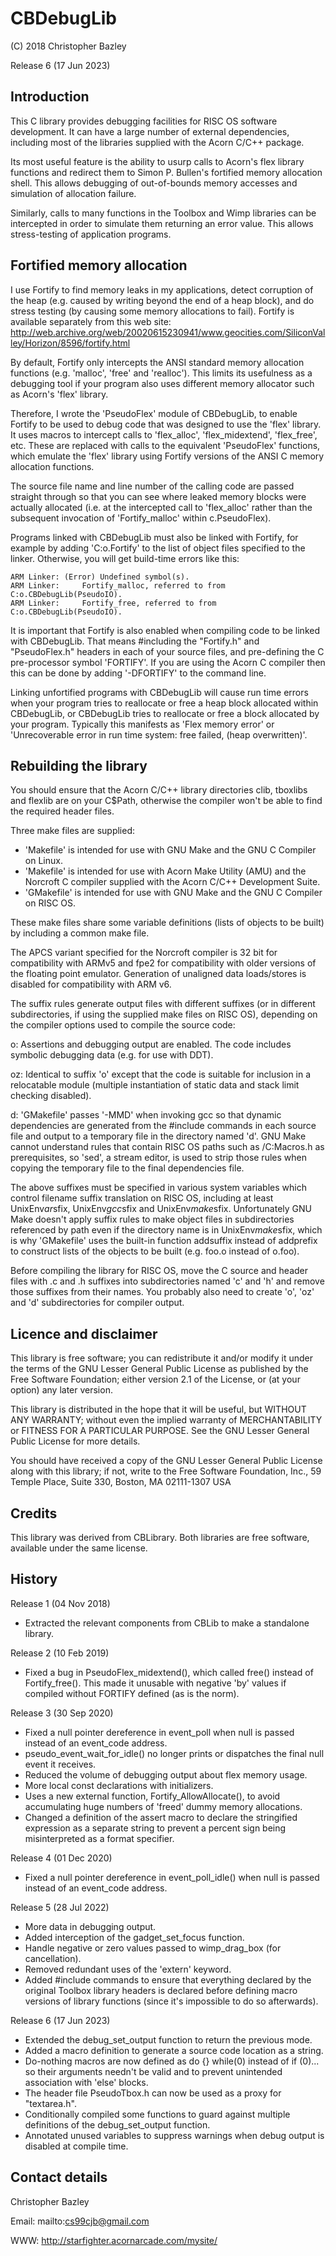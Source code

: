 # CBDebugLib
(C) 2018 Christopher Bazley

Release 6 (17 Jun 2023)

Introduction
------------
  This C library provides debugging facilities for RISC OS software
development. It can have a large number of external dependencies, including
most of the libraries supplied with the Acorn C/C++ package.

  Its most useful feature is the ability to usurp calls to Acorn's flex
library functions and redirect them to Simon P. Bullen's fortified memory
allocation shell. This allows debugging of out-of-bounds memory accesses and
simulation of allocation failure.

  Similarly, calls to many functions in the Toolbox and Wimp libraries can
be intercepted in order to simulate them returning an error value. This
allows stress-testing of application programs.

Fortified memory allocation
---------------------------
  I use Fortify to find memory leaks in my applications, detect corruption
of the heap (e.g. caused by writing beyond the end of a heap block), and do
stress testing (by causing some memory allocations to fail). Fortify is
available separately from this web site:
http://web.archive.org/web/20020615230941/www.geocities.com/SiliconValley/Horizon/8596/fortify.html

  By default, Fortify only intercepts the ANSI standard memory allocation
functions (e.g. 'malloc', 'free' and 'realloc'). This limits its usefulness
as a debugging tool if your program also uses different memory allocator such
as Acorn's 'flex' library.

  Therefore, I wrote the 'PseudoFlex' module of CBDebugLib, to enable Fortify
to be used to debug code that was designed to use the 'flex' library. It uses
macros to intercept calls to 'flex_alloc', 'flex_midextend', 'flex_free',
etc. These are replaced with calls to the equivalent 'PseudoFlex' functions,
which emulate the 'flex' library using Fortify versions of the ANSI C memory
allocation functions.

  The source file name and line number of the calling code are passed
straight through so that you can see where leaked memory blocks were actually
allocated (i.e. at the intercepted call to 'flex_alloc' rather than the
subsequent invocation of 'Fortify_malloc' within c.PseudoFlex).

  Programs linked with CBDebugLib must also be linked with Fortify, for
example by adding 'C:o.Fortify' to the list of object files specified to the
linker. Otherwise, you will get build-time errors like this:
```
ARM Linker: (Error) Undefined symbol(s).
ARM Linker:     Fortify_malloc, referred to from C:o.CBDebugLib(PseudoIO).
ARM Linker:     Fortify_free, referred to from C:o.CBDebugLib(PseudoIO).
```
  It is important that Fortify is also enabled when compiling code to be
linked with CBDebugLib. That means #including the "Fortify.h" and
"PseudoFlex.h" headers in each of your source files, and pre-defining the
C pre-processor symbol 'FORTIFY'. If you are using the Acorn C compiler
then this can be done by adding '-DFORTIFY' to the command line.

  Linking unfortified programs with CBDebugLib will cause run time errors
when your program tries to reallocate or free a heap block allocated within
CBDebugLib, or CBDebugLib tries to reallocate or free a block allocated by
your program. Typically this manifests as 'Flex memory error' or
'Unrecoverable error in run time system: free failed, (heap overwritten)'.

Rebuilding the library
----------------------
  You should ensure that the Acorn C/C++ library directories clib, tboxlibs
and flexlib are on your C$Path, otherwise the compiler won't be able to find
the required header files.

  Three make files are supplied:

- 'Makefile' is intended for use with GNU Make and the GNU C Compiler on Linux.
- 'Makefile' is intended for use with Acorn Make Utility (AMU) and the
   Norcroft C compiler supplied with the Acorn C/C++ Development Suite.
- 'GMakefile' is intended for use with GNU Make and the GNU C Compiler on RISC OS.

These make files share some variable definitions (lists of objects to be
built) by including a common make file.

  The APCS variant specified for the Norcroft compiler is 32 bit for
compatibility with ARMv5 and fpe2 for compatibility with older versions of
the floating point emulator. Generation of unaligned data loads/stores is
disabled for compatibility with ARM v6.

  The suffix rules generate output files with different suffixes (or in
different subdirectories, if using the supplied make files on RISC OS),
depending on the compiler options used to compile the source code:

o: Assertions and debugging output are enabled. The code includes
   symbolic debugging data (e.g. for use with DDT).

oz: Identical to suffix 'o' except that the code is suitable for inclusion
    in a relocatable module (multiple instantiation of static data and stack
    limit checking disabled).

d: 'GMakefile' passes '-MMD' when invoking gcc so that dynamic dependencies
   are generated from the #include commands in each source file and output
   to a temporary file in the directory named 'd'. GNU Make cannot
   understand rules that contain RISC OS paths such as /C:Macros.h as
   prerequisites, so 'sed', a stream editor, is used to strip those rules
   when copying the temporary file to the final dependencies file.

  The above suffixes must be specified in various system variables which
control filename suffix translation on RISC OS, including at least
UnixEnv$ar$sfix, UnixEnv$gcc$sfix and UnixEnv$make$sfix.
Unfortunately GNU Make doesn't apply suffix rules to make object files in
subdirectories referenced by path even if the directory name is in
UnixEnv$make$sfix, which is why 'GMakefile' uses the built-in function
addsuffix instead of addprefix to construct lists of the objects to be
built (e.g. foo.o instead of o.foo).

  Before compiling the library for RISC OS, move the C source and header
files with .c and .h suffixes into subdirectories named 'c' and 'h' and
remove those suffixes from their names. You probably also need to create
'o', 'oz' and 'd' subdirectories for compiler output.

Licence and disclaimer
----------------------
  This library is free software; you can redistribute it and/or modify it
under the terms of the GNU Lesser General Public License as published by the
Free Software Foundation; either version 2.1 of the License, or (at your
option) any later version.

  This library is distributed in the hope that it will be useful, but
WITHOUT ANY WARRANTY; without even the implied warranty of MERCHANTABILITY or
FITNESS FOR A PARTICULAR PURPOSE.  See the GNU Lesser General Public License
for more details.

  You should have received a copy of the GNU Lesser General Public License
along with this library; if not, write to the Free Software Foundation,
Inc., 59 Temple Place, Suite 330, Boston, MA  02111-1307  USA

Credits
-------
  This library was derived from CBLibrary. Both libraries are free software,
available under the same license.

History
-------
Release 1 (04 Nov 2018)
- Extracted the relevant components from CBLib to make a standalone library.

Release 2 (10 Feb 2019)
- Fixed a bug in PseudoFlex_midextend(), which called free() instead of
  Fortify_free(). This made it unusable with negative 'by' values if
  compiled without FORTIFY defined (as is the norm).

Release 3 (30 Sep 2020)
- Fixed a null pointer dereference in event_poll when null is passed instead
  of an event_code address.
- pseudo_event_wait_for_idle() no longer prints or dispatches the final null
  event it receives.
- Reduced the volume of debugging output about flex memory usage.
- More local const declarations with initializers.
- Uses a new external function, Fortify_AllowAllocate(), to avoid
  accumulating huge numbers of 'freed' dummy memory allocations.
- Changed a definition of the assert macro to declare the
  stringified expression as a separate string to prevent a
  percent sign being misinterpreted as a format specifier.

Release 4 (01 Dec 2020)
- Fixed a null pointer dereference in event_poll_idle() when null is passed
  instead of an event_code address.

Release 5 (28 Jul 2022)
- More data in debugging output.
- Added interception of the gadget_set_focus function.
- Handle negative or zero values passed to wimp_drag_box (for cancellation).
- Removed redundant uses of the 'extern' keyword.
- Added #include commands to ensure that everything declared by the original
  Toolbox library headers is declared before defining macro versions of
  library functions (since it's impossible to do so afterwards).

Release 6 (17 Jun 2023)
- Extended the debug_set_output function to return the previous mode.
- Added a macro definition to generate a source code location as a string.
- Do-nothing macros are now defined as do {} while(0) instead of if (0)...
  so their arguments needn't be valid and to prevent unintended association
  with 'else' blocks.
- The header file PseudoTbox.h can now be used as a proxy for "textarea.h".
- Conditionally compiled some functions to guard against multiple
  definitions of the debug_set_output function.
- Annotated unused variables to suppress warnings when debug output is
  disabled at compile time.

Contact details
---------------
Christopher Bazley

Email: mailto:cs99cjb@gmail.com

WWW:   http://starfighter.acornarcade.com/mysite/
